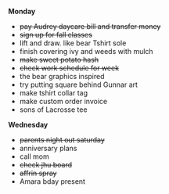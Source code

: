 **Monday**

* ~~pay Audrey daycare bill and transfer money~~
* ~~sign up for fall classes~~
* lift and draw. like bear Tshirt sole
* finish covering ivy and weeds with mulch
* ~~make sweet potato hash~~
* ~~check work schedule for week~~
* the bear graphics inspired
* try putting square behind Gunnar art
* make tshirt collar tag
* make custom order invoice 
* sons of Lacrosse tee

**Wednesday**

* ~~parents night out saturday~~
* anniversary plans
* call mom
* ~~check jhu board~~
* ~~affrin spray~~
* Amara bday present